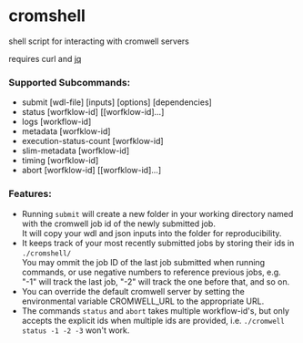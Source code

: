 # cromshell
shell script for interacting with cromwell servers

requires curl and [jq](https://stedolan.github.io/jq/)

### Supported Subcommands:
  * submit [wdl-file] [inputs] [options] [dependencies]
  * status [worfklow-id] [[worfklow-id]...]
  * logs [workflow-id]
  * metadata [worfklow-id]
  * execution-status-count [worfklow-id]
  * slim-metadata [worfklow-id]
  * timing [worfklow-id]
  * abort [worfklow-id]  [[worfklow-id]...]
   
 ### Features:
 * Running `submit` will create a new folder in your working directory named with the cromwell job id of the newly submitted job.  
 It will copy your wdl and json inputs into the folder for reproducibility.  
 * It keeps track of your most recently submitted jobs by storing their ids in `./cromshell/`  
 You may ommit the job ID of the last job submitted when running commands, or use negative numbers to reference previous jobs, e.g. "-1" will track the last job, "-2" will track the one before that, and so on.
 * You can override the default cromwell server by setting the environmental variable CROMWELL_URL to the appropriate URL.
 * The commands `status` and `abort` takes multiple workflow-id's, but only accepts the explicit ids when multiple ids are provided, i.e. `./cromwell status -1 -2 -3` won't work.
